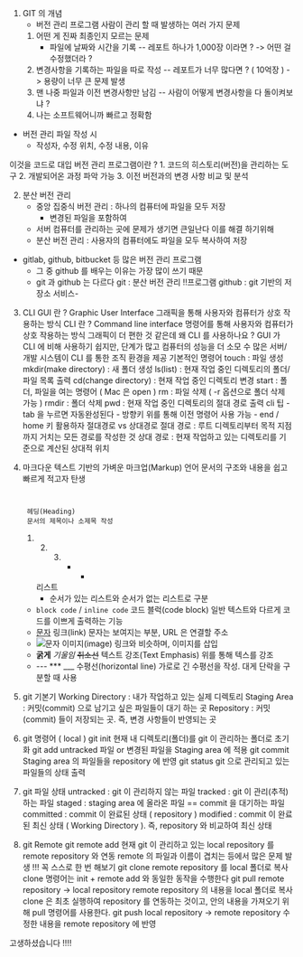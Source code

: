 1. GIT 의 개념
	- 버전 관리 프로그램
	사람이 관리 할 때 발생하는 여러 가지 문제	
	1. 어떤 게 진짜 최종인지 모르는 문제	
		- 파일에 날짜와 시간을 기록
	-- 레포트 하나가 1,000장 이라면 ?
		-> 어떤 걸 수정했더라 ?
	2. 변경사항을 기록하는 파일을 따로 작성
	-- 레포트가 너무 많다면 ? ( 10억장 )
		-> 용량이 너무 큰 문제 발생
	3. 맨 나중 파일과 이전 변경사항만 남김
	-- 사람이 어떻게 변경사항을 다 돌이켜보냐 ?
	4. 나는 소프트웨어니까 빠르고 정확함

* 버전 관리 파일 작성 시
	- 작성자, 수정 위치, 수정 내용, 이유

이것을 코드로 대입
	버전 관리 프로그램이란 ?
	1. 코드의 히스토리(버전)을 관리하는 도구
	2. 개발되어온 과정 파악 가능
	3. 이전 버전과의 변경 사항 비교 및 분석

2. 분산 버전 관리
	* 중앙 집중식 버전 관리
		: 하나의 컴퓨터에 파일을 모두 저장
		- 변경된 파일을 포함하여
	- 서버 컴퓨터를 관리하는 곳에 문제가 생기면
		큰일난다
	이를 해결 하기위해
	* 분산 버전 관리
		: 사용자의 컴퓨터에도
			파일을 모두 복사하여 저장

* gitlab, github, bitbucket 등 많은 버전 관리 프로그램
	- 그 중 github 를 배우는 이유는
		가장 많이 쓰기 때문
	* git 과 github 는 다르다
		git : 분산 버전 관리 !!프로그램
		github : git 기반의 저장소 서비스-

3. CLI
	GUI 란 ?
		Graphic User Interface
		그래픽을 통해 사용자와 컴퓨터가 상호 작용하는 방식
	CLI 란 ?
		Command line interface
		명령어를 통해 사용자와 컴퓨터가 상호 작용하는 방식
	그래픽이 더 편한 것 같은데 왜 CLI 를 사용하나요 ?
		GUI 가 CLI 에 비해 사용하기 쉽지만, 단계가 많고 컴퓨터의 성능을 더 소모
		수 많은 서버/개발 시스템이 CLI 를 통한 조직 환경을 제공
	기본적인 명령어
		touch : 파일 생성
		mkdir(make directory) : 새 폴더 생성
		ls(list) : 현재 작업 중인 디렉토리의 폴더/파일 목록 출력
		cd(change directory) : 현재 작업 중인 디렉토리 변경
		start : 폴더, 파일을 여는 명령어 ( Mac 은 open )
		rm : 파일 삭제 ( -r 옵션으로 폴더 삭제 가능 )
		rmdir : 폴더 삭제
		pwd : 현재 작업 중인 디렉토리의 절대 경로 출력
	cli 팁
		- tab 을 누르면 자동완성된다
		- 방향키 위를 통해 이전 명령어 사용 가능
		- end / home 키 활용하자
	절대경로 vs 상대경로
		절대 경로 : 루트 디렉토리부터 목적 지점까지 거치는 모든 경로를 작성한 것
		상대 경로 : 현재 작업하고 있는 디렉토리를 기준으로 계산된 상대적 위치

4. 마크다운
	텍스트 기반의 가벼운 마크업(Markup) 언어
	문서의 구조와 내용을 쉽고 빠르게 적고자 탄생
	
	#
		헤딩(Heading)
		문서의 제목이나 소제목 작성
	1. 2. 3. * - 
		리스트
		- 순서가 있는 리스트와 순서가 없는 리스트로 구분
	- ```block code``` / `inline code`
		코드 블럭(code block)
		일반 텍스트와 다르게 코드를 이쁘게 출력하는 기능
	- [문자](URL)
		링크(link)
		문자는 보여지는 부분, URL 은 연결할 주소
	- ![문자](IMG_URL)
		이미지(image)
		링크와 비슷하며, 이미지를 삽입
	- **굵게** *기울임* ~~취소선~~
		텍스트 강조(Text Emphasis)
		위를 통해 텍스를 강조
	- --- *** ___
		수평선(horizontal line)
		가로로 긴 수평선을 작성. 대게 단락을 구분할 때 사용

5. git 기본기
	Working Directory : 내가 작업하고 있는 실제 디렉토리
	Staging Area : 커밋(commit) 으로 남기고 싶은 파일들이 대기 하는 곳
	Repository : 커밋(commit) 들이 저장되는 곳. 즉, 변경 사항들이 반영되는 곳

6. git 명령어 ( local )
	git init
		현재 내 디렉토리(폴더)를 git 이 관리하는 폴더로 초기화
	git add
		untracked 파일 or 변경된 파일을 Staging area 에 적용
	git commit
		Staging area 의 파일들을 repository 에 반영
	git status
		git 으로 관리되고 있는 파일들의 상태 출력

7. git 파일 상태
	untracked : git 이 관리하지 않는 파일
	tracked : git 이 관리(추적) 하는 파일
	staged : staging area 에 올라온 파일 == commit 을 대기하는 파일
	committed : commit 이 완료된 상태 ( repository )
	modified : commit 이 완료된 최신 상태 ( Working Directory ). 즉, repository 와 비교하여 최신 상태

8. git Remote
	git remote add
		현재 git 이 관리하고 있는 local repository 를 remote repository 와 연동
		remote 의 파일과 이름이 겹치는 등에서 많은 문제 발생
		!!! 꼭 스스로 한 번 해보기
	git clone
		remote repository 를 local 폴더로 복사
		clone 명령어는 init + remote add 와 동일한 동작을 수행한다
	git pull
		remote repository -> local repository
		remote repository 의 내용을 local 폴더로 복사
		clone 은 최초 실행하여 repository 를 연동하는 것이고,
			안의 내용을 가져오기 위해 pull 명령어를 사용한다.
	git push
		local repository -> remote repository
		수정한 내용을 remote repository 에 반영

고생하셨습니다 !!!!
	